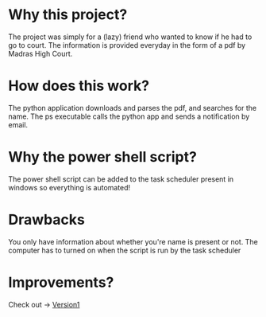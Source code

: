 # Why this project?

The project was simply for a (lazy) friend who wanted to know if he had to go to court.
The information is provided everyday in the form of a pdf by Madras High Court. 

# How does this work?
The python application downloads and parses the pdf, and searches for the name. 
The ps executable calls the python app and sends a notification by email.

# Why the power shell script?
The power shell script can be added to the task scheduler present in windows so everything is automated!

# Drawbacks
You only have information about whether you're name is present or not.
The computer has to turned on when the script is run by the task scheduler

# Improvements?
Check out -> [Version1](https://github.com/kirank215/courtv1)
